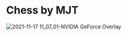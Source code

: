 # Chess by MJT

![2021-11-17 11_07_01-NVIDIA GeForce Overlay](https://user-images.githubusercontent.com/65698531/142266592-fc7609de-2c2e-4796-96a6-b5166c22162e.png)

